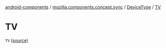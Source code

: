 [android-components](../../index.md) / [mozilla.components.concept.sync](../index.md) / [DeviceType](index.md) / [TV](./-t-v.md)

# TV

`TV` [(source)](https://github.com/mozilla-mobile/android-components/blob/master/components/concept/sync/src/main/java/mozilla/components/concept/sync/Devices.kt#L131)